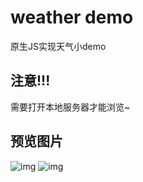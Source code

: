 # weather demo
原生JS实现天气小demo
## 注意!!!
需要打开本地服务器才能浏览~
## 预览图片
![img](https://github.com/shiyyyyy/weather/edit/master/weather-search.gif)
![img](https://github.com/shiyyyyy/weather/edit/master/weather-select.gif)
